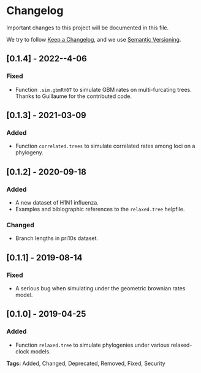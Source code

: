 # Changelog
Important changes to this project will be documented in this file.

We try to follow [Keep a Changelog](https://keepachangelog.com),
and we use [Semantic Versioning](https://semver.org).

## [0.1.4] - 2022--4-06
### Fixed
- Function `.sim.gbmRY07` to simulate GBM rates on multi-furcating trees.
Thanks to Guillaume for the contributed code.

## [0.1.3] - 2021-03-09
### Added
- Function `correlated.trees` to simulate correlated rates among loci on a
phylogeny.

## [0.1.2] - 2020-09-18
### Added
- A new dataset of H1N1 influenza.
- Examples and biblographic references to the `relaxed.tree` helpfile.
### Changed
- Branch lengths in pri10s dataset.

## [0.1.1] - 2019-08-14
### Fixed
- A serious bug when simulating under the geometric brownian rates model.

## [0.1.0] - 2019-04-25
### Added
- Function `relaxed.tree` to simulate phylogenies under various relaxed-clock
models. 

**Tags:** Added, Changed, Deprecated, Removed, Fixed, Security
